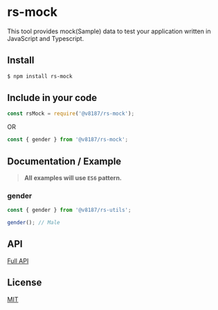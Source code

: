 # rs-mock
This tool provides mock(Sample) data to test your application written in JavaScript and Typescript.


## Install

```bash
$ npm install rs-mock
```

## Include in your code

```js
const rsMock = require('@v8187/rs-mock');
```

OR

```js
const { gender } from '@v8187/rs-mock';
```

## Documentation / Example

> **All examples will use `ES6` pattern.**

### gender

```js
const { gender } from '@v8187/rs-utils';

gender(); // Male
```

## API

[Full API](https://v8187.github.io/rs-mock)

## License

[MIT](LICENSE.txt)